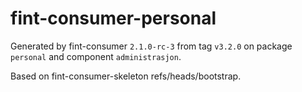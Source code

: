 # fint-consumer-personal

Generated by fint-consumer `2.1.0-rc-3` from tag `v3.2.0` on package `personal` and component `administrasjon`.

Based on fint-consumer-skeleton refs/heads/bootstrap.
